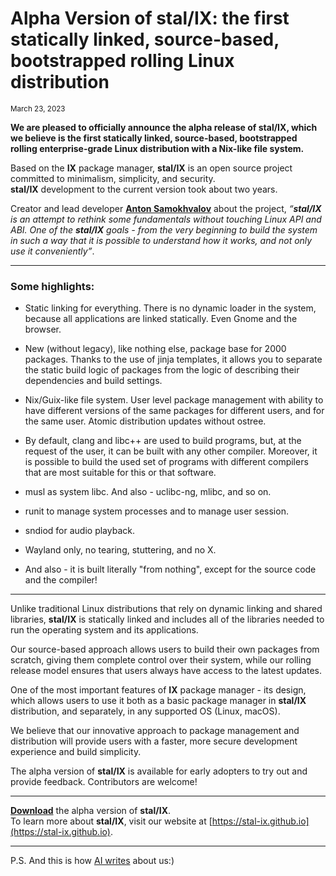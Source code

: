# Alpha Version of stal/IX: the first statically linked, source-based, bootstrapped rolling Linux distribution

<sup> March 23, 2023 </sup>

**We are pleased to officially announce the alpha release of stal/IX, which we believe is the first statically linked, source-based, bootstrapped rolling enterprise-grade Linux distribution with a Nix-like file system.**

Based on the **IX** package manager, **stal/IX** is an open source project committed to minimalism, simplicity, and security.<br>
**stal/IX** development to the current version took about two years.

Creator and lead developer **[Anton Samokhvalov](https://github.com/pg83)** about the project, *“**stal/IX** is an attempt to rethink some fundamentals without touching Linux API and ABI. One of the **stal/IX** goals - from the very beginning to build the system in such a way that it is possible to understand how it works, and not only use it conveniently”*. 

- - -

### Some highlights:

* Static linking for everything. There is no dynamic loader in the system, because all applications are linked statically. Even Gnome and the browser.

* New (without legacy), like nothing else, package base for 2000 packages. Thanks to the use of jinja templates, it allows you to separate the static build logic of packages from the logic of describing their dependencies and build settings.

* Nix/Guix-like file system. User level package management with ability to have different versions of the same packages for different users, and for the same user. Atomic distribution updates without ostree.

* By default, clang and libc++ are used to build programs, but, at the request of the user, it can be built with any other compiler. Moreover, it is possible to build the used set of programs with different compilers that are most suitable for this or that software.

* musl as system libc. And also - uclibc-ng, mlibc, and so on.

* runit to manage system processes and to manage user session.

* sndiod for audio playback.

* Wayland only, no tearing, stuttering, and no X.

* And also - it is built literally "from nothing", except for the source code and the compiler!

- - -

Unlike traditional Linux distributions that rely on dynamic linking and shared libraries, **stal/IX** is statically linked and includes all of the libraries needed to run the operating system and its applications.

Our source-based approach allows users to build their own packages from scratch, giving them complete control over their system, while our rolling release model ensures that users always have access to the latest updates.

One of the most important features of **IX** package manager - its design, which allows users to use it both as a basic package manager in **stal/IX** distribution, and separately, in any supported OS (Linux, macOS).

We believe that our innovative approach to package management and distribution will provide users with a faster, more secure development experience and build simplicity. 

The alpha version of **stal/IX** is available for early adopters to try out and provide feedback. Contributors are welcome!

- - -

**[Download](https://github.com/stal-ix/ix)** the alpha version of **stal/IX**.<br>
To learn more about **stal/IX**, visit our website at [https://stal-ix.github.io](https://stal-ix.github.io).

- - -

P.S. And this is how [AI writes](RELEASE_AI.md) about us:)
